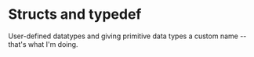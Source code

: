 # Structs and typedef
User-defined datatypes and giving primitive data types a custom name -- that's what I'm doing.

